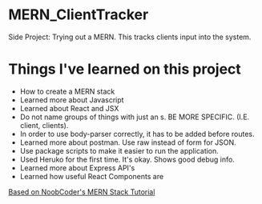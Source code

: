 MERN_ClientTracker
===
Side Project: Trying out a MERN. This tracks clients input into the system.

Things I've learned on this project
===
+ How to create a MERN stack
+ Learned more about Javascript
+ Learned about React and JSX
+ Do not name groups of things with just an s. BE MORE SPECIFIC. (I.E. client, clients).
+ In order to use body-parser correctly, it has to be added before routes.
+ Learned more about postman. Use raw instead of form for JSON.
+ Use package scripts to make it easier to run the application.
+ Used Heruko for the first time. It's okay. Shows good debug info.
+ Learned more about Express API's
+ Learned how useful React Components are

[Based on NoobCoder's MERN Stack Tutorial](https://www.youtube.com/watch?v=35BSnmTbjlE)
